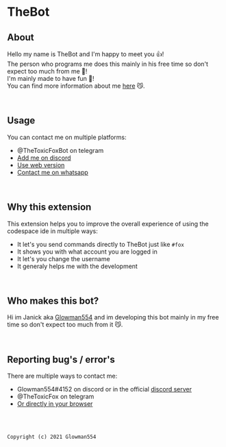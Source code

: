 # TheBot

## About

Hello my name is TheBot and I'm happy to meet you 👍!  
The person who programs me does this mainly in his free time so don't expect too much from me 🤪!  
I'm mainly made to have fun 👾!  
You can find more information about me [here](http://glowman554.duckdns.org/) 😼.

<br>

## Usage

You can contact me on multiple platforms:

- @TheToxicFoxBot on telegram
- [Add me on discord](https://discord.com/api/oauth2/authorize?client_id=805037238723018752&permissions=0&scope=bot)
- [Use web version](http://glowman554.duckdns.org/shell.html)
- [Contact me on whatsapp](https://wa.me/17402090921)

<br>

## Why this extension

This extension helps you to improve the overall experience of using the codespace ide in multiple ways:

- It let's you send commands directly to TheBot just like `#fox`
- It shows you with what account you are logged in
- It let's you change the username
- It generaly helps me with the development

<br>

## Who makes this bot?

Hi im Janick aka [Glowman554](https://github.com/Glowman554) and im developing this bot mainly in my free time so don't expect too much from it 😼.

<br>

## Reporting bug's / error's

There are multiple ways to contact me:

- Glowman554#4152 on discord or in the official [discord server](https://discord.gg/Py9hv4WrGj)
- @TheToxicFox on telegram
- [Or directly in your browser](http://glowman554.duckdns.org/report.html)

<br><br>

<code>Copyright (c) 2021 Glowman554</code>
